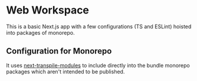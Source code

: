 # Web Workspace

This is a basic Next.js app with a few configurations (TS and ESLint) hoisted into packages of monorepo.

## Configuration for Monorepo

It uses [next-transpile-modules](https://github.com/martpie/next-transpile-modules) to include directly into the bundle monorepo packages which aren't intended to be published.
